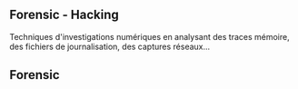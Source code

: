 ## Forensic - Hacking

Techniques d'investigations numériques en analysant des traces mémoire,
des fichiers de journalisation, des captures réseaux...


## Forensic
